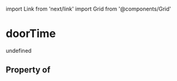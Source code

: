 import Link from 'next/link'
import Grid from '@components/Grid'

# doorTime

undefined

## Property of



